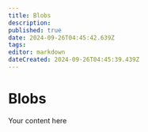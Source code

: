 ```yaml
---
title: Blobs
description: 
published: true
date: 2024-09-26T04:45:42.639Z
tags: 
editor: markdown
dateCreated: 2024-09-26T04:45:39.439Z
---
```


# Blobs
Your content here